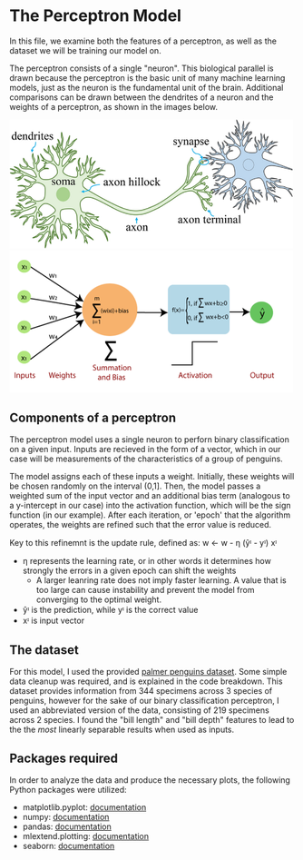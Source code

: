 # **The Perceptron Model**

In this file, we examine both the features of a perceptron, as well as the dataset we will be training our model on. 

The perceptron consists of a single "neuron". This biological parallel is drawn because the perceptron is the basic unit of many machine learning models, just as the neuron is the fundamental unit of the brain. Additional comparisons can be drawn between the dendrites of a neuron and the weights of a perceptron, as shown in the images below.

<img src="neuron_diagram.png" width="500"/> <img src="perceptron_diagram(1).png" width="500"/>


## Components of a perceptron

The perceptron model uses a single neuron to perforn binary classification on a given input. Inputs are recieved in the form of a vector, which in our case will be measurements of the characteristics of a group of penguins. 

The model assigns each of these inputs a weight. Initially, these weights will be chosen randomly on the interval (0,1]. Then, the model passes a weighted sum of the input vector and an additional bias term (analogous to a y-intercept in our case) into the activation function, which will be the sign function (in our example). After each iteration, or 'epoch' that the algorithm operates, the weights are refined such that the error value is reduced.

Key to this refinemnt is the update rule, defined as: w ← w -  η (ŷᶦ - yᶦ) xᶦ  

*    η represents the learning rate, or in other words it determines how strongly the errors in a given epoch can shift the weights
        - A larger leanring rate does not imply faster learning. A value that is too large can cause instability and prevent the model from converging to the optimal weight.
*    ŷᶦ is the prediction, while yᶦ is the correct value
*    xᶦ is input vector

## The dataset

For this model, I used the provided [palmer penguins dataset](palmer_penguins.csv). Some simple data cleanup was required, and is explained in the code breakdown. This dataset provides information from 344 specimens across 3 species of penguins, however for the sake of our binary classification perceptron, I used an abbreviated version of the data, consisting of 219 specimens across 2 species.
I found the "bill length" and "bill depth" features to lead to the the _most_ linearly separable results when used as inputs.

## Packages required

In order to analyze the data and produce the necessary plots, the following Python packages were utilized:

*   matplotlib.pyplot: [documentation](https://matplotlib.org/3.5.3/api/_as_gen/matplotlib.pyplot.html)
*   numpy: [documentation](https://numpy.org/devdocs/)
*   pandas: [documentation](https://pandas.pydata.org/docs/)
*   mlextend.plotting: [documentation](https://rasbt.github.io/mlxtend/api_subpackages/mlxtend.plotting/)
*   seaborn: [documentation](https://seaborn.pydata.org/)
